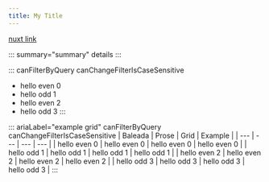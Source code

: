 ```yaml
---
title: My Title
---
```


[nuxt link](/)

<!-- Testing initial heading and markdown capabilities

Testing hot reload

Testing **bold** and *em*


## Generic heading

::: type="info"
aside
:::

:::
> blockquote
:::

:::
```js
codeblock
```
::: -->

::: summary="summary"
details
:::

::: canFilterByQuery canChangeFilterIsCaseSensitive
- hello even 0
- hello odd 1
- hello even 2
- hello odd 3
:::

::: ariaLabel="example grid" canFilterByQuery canChangeFilterIsCaseSensitive
| Baleada | Prose | Grid | Example |
| --- | --- | --- | --- |
| hello even 0 | hello even 0 | hello even 0 | hello even 0 |
| hello odd 1 | hello odd 1 | hello odd 1 | hello odd 1 |
| hello even 2 | hello even 2 | hello even 2 | hello even 2 |
| hello odd 3 | hello odd 3 | hello odd 3 | hello odd 3 |
:::

<!-- :::
# Heading
:::

:::
1. list item
:::

:::
section
:::

> blockquote

```js
codeblock
```

| Grid |
| --- |
| grid |

# Heading

- list item -->
